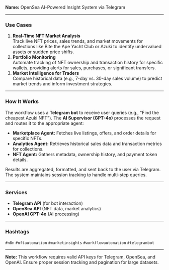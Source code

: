 **Name:** OpenSea AI-Powered Insight System via Telegram

---

### **Use Cases**
1. **Real-Time NFT Market Analysis**  
   Track live NFT prices, sales trends, and market movements for collections like Bite the Ape Yacht Club or Azuki to identify undervalued assets or sudden price shifts.  
2. **Portfolio Monitoring**  
   Automate tracking of NFT ownership and transaction history for specific wallets, providing alerts for sales, purchases, or significant transfers.  
3. **Market Intelligence for Traders**  
   Compare historical data (e.g., 7-day vs. 30-day sales volume) to predict market trends and inform investment strategies.  

---

### **How It Works**  
The workflow uses a **Telegram bot** to receive user queries (e.g., "Find the cheapest Azuki NFT"). The **AI Supervisor (GPT-4o)** processes the request and routes it to the appropriate agent:  
- **Marketplace Agent:** Fetches live listings, offers, and order details for specific NFTs.  
- **Analytics Agent:** Retrieves historical sales data and transaction metrics for collections.  
- **NFT Agent:** Gathers metadata, ownership history, and payment token details.  

Results are aggregated, formatted, and sent back to the user via Telegram. The system maintains session tracking to handle multi-step queries.  

---

### **Services**  
- **Telegram API** (for bot interaction)  
- **OpenSea API** (NFT data, market analytics)  
- **OpenAI GPT-4o** (AI processing)  

---

### **Hashtags**  
`#n8n` `#nftautomation` `#marketinsights` `#workflowautomation` `#telegrambot`  

--- 

**Note:** This workflow requires valid API keys for Telegram, OpenSea, and OpenAI. Ensure proper session tracking and pagination for large datasets.